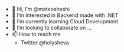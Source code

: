 - 👋 Hi, I’m @mateosheshi
- 👀 I’m interested in Backend made with .NET 
- 🌱 I’m currently learning Cloud Development
- 💞️ I’m looking to collaborate on ...
- 📫 How to reach me 
    - Twitter @holysheva

<!---
mateosheshi/mateosheshi is a ✨ special ✨ repository because its `README.md` (this file) appears on your GitHub profile.
You can click the Preview link to take a look at your changes.
--->

